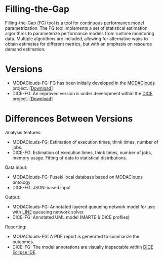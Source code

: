 # Filling-the-Gap

Filling-the-Gap (FG) tool is a tool for continuous performance model parametrization. The FG tool implements a set of statistical estimation algorithms to parameterize performance models from runtime monitoring data. Multiple algorithms are included, allowing for alternative ways to obtain estimates for different metrics, but with an emphasis on resource demand estimation. 

# Versions
* MODAClouds-FG: FG has been initially developed in the [MODAClouds](http://www.modaclouds.eu) project. [[Download](projects/modaclouds)]
* DICE-FG: An improved version is under development within the [DICE](http://www.dice-h2020.eu) project. [[Download](https://github.com/dice-project/DICE-Enhancement-FG)]

# Differences Between Versions

Analysis features:
* MODAClouds-FG: Estimation of execution times, think times, number of jobs. 
* DICE-FG: Estimation of execution times, think times, number of jobs, memory usage. Fitting of data to statistical distributions.

Data input:
* MODAClouds-FG: Fuseki local database based on MODAClouds ontology
* DICE-FG: JSON-based input

Output:
* MODAClouds-FG: Annotated layered queueing network model for use with [LINE](line-solver.sf.net) queueing network solver.
* DICE-FG: Annotated UML model (MARTE & DICE profiles) 

Reporting:
* MODAClouds-FG: A PDF report is generated to summarize the outcomes.
* DICE-FG: The model annotations are visually inspectable within [DICE Eclipse IDE](https://github.com/dice-project/DICE-Platform).
